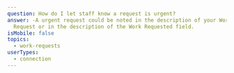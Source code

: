 ```yaml
---
question: How do I let staff know a request is urgent?
answer: -A urgent request could be noted in the description of your Work
  Request or in the description of the Work Requested field.
isMobile: false
topics:
  - work-requests
userTypes:
  - connection
---
```

